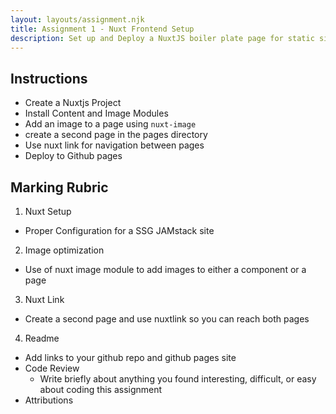 ```yaml
---
layout: layouts/assignment.njk
title: Assignment 1 - Nuxt Frontend Setup
description: Set up and Deploy a NuxtJS boiler plate page for static site generation
---
```


## Instructions
- Create a Nuxtjs Project
- Install Content and Image Modules
- Add an image to a page using `nuxt-image`
- create a second page in the pages directory
- Use nuxt link for navigation between pages
- Deploy to Github pages

## Marking Rubric 
1. Nuxt Setup
- Proper Configuration for a SSG JAMstack site

2. Image optimization
- Use of nuxt image module to add images to either a component or a page

3. Nuxt Link
- Create a second page and use nuxtlink so you can reach both pages

4. Readme
- Add links to your github repo and github pages site
- Code Review
  - Write briefly about anything you found interesting, difficult, or easy about coding this assignment
- Attributions

